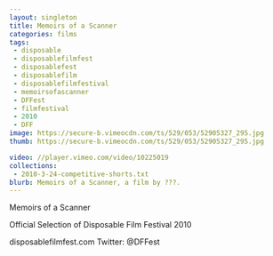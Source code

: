 ```yaml
---
layout: singleton
title: Memoirs of a Scanner
categories: films
tags:
 - disposable
 - disposablefilmfest
 - disposablefest
 - disposablefilm
 - disposablefilmfestival
 - memoirsofascanner
 - DFFest
 - filmfestival
 - 2010
 - DFF
image: https://secure-b.vimeocdn.com/ts/529/053/52905327_295.jpg
thumb: https://secure-b.vimeocdn.com/ts/529/053/52905327_295.jpg

video: //player.vimeo.com/video/10225019
collections:
 - 2010-3-24-competitive-shorts.txt
blurb: Memoirs of a Scanner, a film by ???.
---
```


Memoirs of a Scanner

Official Selection of Disposable Film Festival 2010

disposablefilmfest.com
Twitter: @DFFest